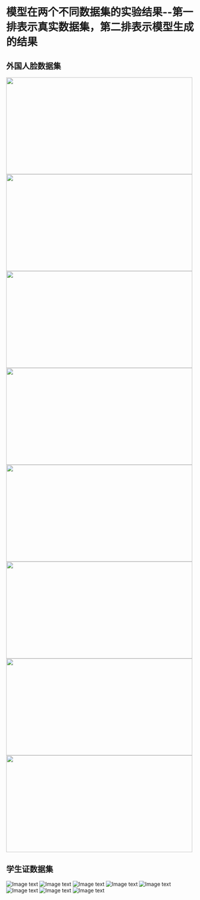 # 模型在两个不同数据集的实验结果--第一排表示真实数据集，第二排表示模型生成的结果
## 外国人脸数据集
<img src="https://github.com/George2413/results/blob/main/results/foreigners/1.png" width="500" height="260"/><br/>
<img src="https://github.com/George2413/results/blob/main/results/foreigners/2.png" width="500" height="260"/><br/>
<img src="https://github.com/George2413/results/blob/main/results/foreigners/3.png" width="500" height="260"/><br/>
<img src="https://github.com/George2413/results/blob/main/results/foreigners/4.png" width="500" height="260"/><br/>
<img src="https://github.com/George2413/results/blob/main/results/foreigners/5.png" width="500" height="260"/><br/>
<img src="https://github.com/George2413/results/blob/main/results/foreigners/6.png" width="500" height="260"/><br/>
<img src="https://github.com/George2413/results/blob/main/results/foreigners/7.png" width="500" height="260"/><br/>
<img src="https://github.com/George2413/results/blob/main/results/foreigners/8.png" width="500" height="260"/><br/>

## 学生证数据集
![Image text](https://github.com/George2413/results/blob/main/results/students/1.png)
![Image text](https://github.com/George2413/results/blob/main/results/students/2.png)
![Image text](https://github.com/George2413/results/blob/main/results/students/3.png)
![Image text](https://github.com/George2413/results/blob/main/results/students/4.png)
![Image text](https://github.com/George2413/results/blob/main/results/students/5.png)
![Image text](https://github.com/George2413/results/blob/main/results/students/6.png)
![Image text](https://github.com/George2413/results/blob/main/results/students/7.png)
![Image text](https://github.com/George2413/results/blob/main/results/students/8.png)
